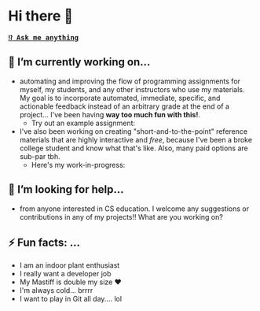 # Hi there 👋
<kbd><strong>[⁉️ Ask me anything](https://github.com/RuizTheRuler/RuizTheRuler/issues/new?assignees=RuizTheRuler&labels=ama&template=ama.md&title=%5BAMA%5D)</strong>

## 🔭 I’m currently working on...
-  automating and improving the flow of programming assignments for myself, my students, and any other instructors who use my materials. My goal is to incorporate automated, immediate, specific, and actionable feedback instead of an arbitrary grade at the end of a project... I've been having **way too much fun with this!**. 
    - Try out an example assignment:   
-  I've also been working on creating "short-and-to-the-point" reference materials that are highly interactive and *free*, because I've been a broke college student and know what that's like. Also, many paid options are sub-par tbh.
    - Here's my work-in-progress:   

## 🤔 I’m looking for help...
-  from anyone interested in CS education. I welcome any suggestions or contributions in any of my projects!! What are you working on?
    
## ⚡ Fun facts: ...
- I am an indoor plant enthusiast
- I really want a developer job
- My Mastiff is double my size :heart:
- I'm always cold... brrrr
- I want to play in Git all day.... lol
